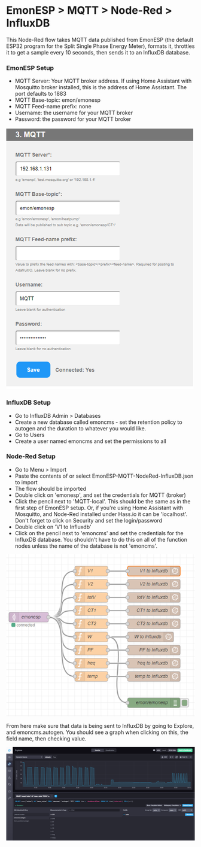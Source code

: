 # EmonESP > MQTT > Node-Red > InfluxDB

This Node-Red flow takes MQTT data published from EmonESP (the default ESP32 program for the Split Single Phase Energy Meter), formats it, throttles it to get a sample every 10 seconds, then sends it to an InfluxDB database. 

### EmonESP Setup
- MQTT Server: Your MQTT broker address. If using Home Assistant with Mosquitto broker installed, this is the address of Home Assistant. The port defaults to 1883
- MQTT Base-topic: emon/emonesp
- MQTT Feed-name prefix: none
- Username: the username for your MQTT broker
- Password: the password for your MQTT broker

![EmonESP MQTT](/images/MQTT.png)

### InfluxDB Setup
- Go to InfluxDB Admin > Databases
- Create a new database called emoncms - set the retention policy to autogen and the duration to whatever you would like. 
- Go to Users
- Create a user named emoncms and set the permissions to all

### Node-Red Setup
- Go to Menu > Import
- Paste the contents of or select EmonESP-MQTT-NodeRed-InfluxDB.json to import
- The flow should be imported
- Double click on 'emonesp', and set the credentials for MQTT (broker)
- Click the pencil next to 'MQTT-local'. This should be the same as in the first step of EmonESP setup. Or, if you're using Home Assistant with Mosquitto, and Node-Red installed under Hass.io it can be 'localhost'. Don't forget to click on Security and set the login/password
- Double click on 'V1 to Influxdb'
- Click on the pencil next to 'emoncms' and set the credentials for the InfluxDB database. You shouldn't have to do this on all of the function nodes unless the name of the database is not 'emoncms'. 

![Node-Red Energy Meter Flow](/images/emonesp-node-red.png)

From here make sure that data is being sent to InfluxDB by going to Explore, and emoncms.autogen. You should see a graph when clicking on this, the field name, then checking value.


![InfluxDB EmonESP Data](/images/Influxdb_data.png)
